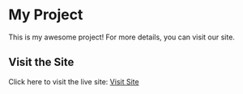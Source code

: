 # My Project

This is my awesome project! For more details, you can visit our site.

## Visit the Site

Click here to visit the live site: [Visit Site](https://loganathanbca.github.io/Adople-AI/)
